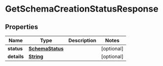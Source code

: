 

# GetSchemaCreationStatusResponse


## Properties

| Name | Type | Description | Notes |
|------------ | ------------- | ------------- | -------------|
|**status** | [**SchemaStatus**](SchemaStatus.md) |  |  [optional] |
|**details** | [**String**](String.md) |  |  [optional] |



